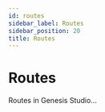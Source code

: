 ```yaml
---
id: routes
sidebar_label: Routes
sidebar_position: 20
title: Routes
---
```


# Routes

Routes in Genesis Studio...